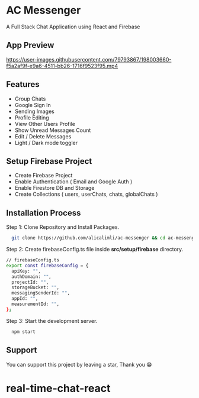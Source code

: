 # AC Messenger

A Full Stack Chat Application using React and Firebase

## App Preview

https://user-images.githubusercontent.com/79793867/198003660-f5a2af9f-e9a6-4511-bb26-1716f9523f95.mp4

## Features

- Group Chats
- Google Sign In
- Sending Images
- Profile Editing
- View Other Users Profile
- Show Unread Messages Count
- Edit / Delete Messages
- Light / Dark mode toggler

## Setup Firebase Project

- Create Firebase Project
- Enable Authentication ( Email and Google Auth )
- Enable Firestore DB and Storage
- Create Collections ( users, userChats, chats, globalChats )

## Installation Process

Step 1: Clone Repository and Install Packages.

```bash
  git clone https://github.com/alicalimli/ac-messenger && cd ac-messenger && npm install
```

Step 2: Create firebaseConfig.ts file inside **src/setup/firebase** directory.

```bash
// firebaseConfig.ts
export const firebaseConfig = {
  apiKey: "",
  authDomain: "",
  projectId: "",
  storageBucket: "",
  messagingSenderId: "",
  appId: "",
  measurementId: "",
};

```

Step 3: Start the development server.

```bash
  npm start
```

## Support

You can support this project by leaving a star, Thank you 😁

# real-time-chat-react
